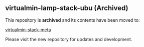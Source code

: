 ## virtualmin-lamp-stack-ubu (Archived)

This repository is **archived** and its contents have been moved to:

[virtualmin-stack-meta](https://github.com/virtualmin/virtualmin-stack-meta)

Please visit the new repository for updates and development.
